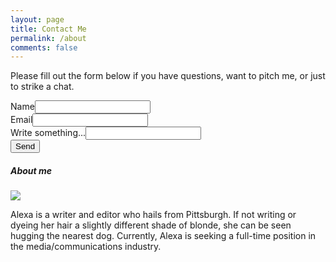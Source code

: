 ```yaml
---
layout: page
title: Contact Me
permalink: /about
comments: false
---
```


<div class="row justify-content-between">
<div class="col-md-8 pr-5">

<p>Please fill out the form below if you have questions, want to pitch me, or just to strike a chat.</p>

<div class="contact">
  <form action="http://formspree.io/alexamarzina@gmail.com" method="POST">
    <label for="name">Name<input type="text" name="name"></label><br>
    <label for="_replyto">Email<input type="text" name="_replyto"></label><br>
    <label for="message">Write something...<input type="text" name="message"></label><br>
   <input type="submit" value="Send">
  </form>
</div>

</div>

<div class="col-md-4">

<div class="sticky-top sticky-top-80">
<h5>About me</h5>

<p class="mb-5"><img class="shadow-lg" src="{{site.baseurl}}/assets/images/photo.jpg" /></p>

<p>Alexa is a writer and editor who hails from Pittsburgh. If not writing or dyeing her hair a slightly different shade of blonde, she can be seen hugging the nearest dog. Currently, Alexa is seeking a full-time position in the media/communications industry.</p>


</div>
</div>
</div>
